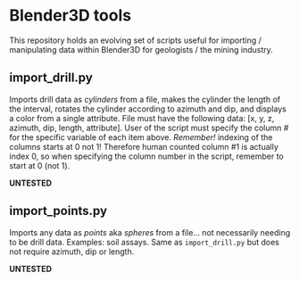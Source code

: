 # Blender3D tools

This repository holds an evolving set of scripts useful for importing / manipulating data within Blender3D for geologists / the mining industry.

## import_drill.py

Imports drill data as *cylinders* from a file, makes the cylinder the length of the interval, rotates the cylinder according to azimuth and dip, and displays a color from a single attribute.
File must have the following data: [x, y, z, azimuth, dip, length, attribute].
User of the script must specify the column # for the specific variable of each item above.  *Remember!* indexing of the columns starts at 0 not 1!  Therefore human counted column #1 is actually index 0, so when specifying the column number in the script, remember to start at 0 (not 1).

**UNTESTED**


## import_points.py

Imports any data as *points* aka *spheres* from a file... not necessarily needing to be drill data.  Examples: soil assays.  Same as ```import_drill.py``` but does not require azimuth, dip or length.

**UNTESTED**
